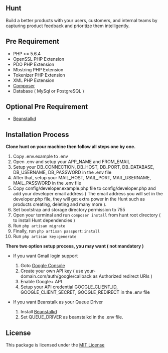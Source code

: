 ## Hunt

Build a better products with your users, customers, and internal teams by capturing product feedback and prioritize them intelligently.


## Pre Requirement

- PHP >= 5.6.4
- OpenSSL PHP Extension
- PDO PHP Extension
- Mbstring PHP Extension
- Tokenizer PHP Extension
- XML PHP Extension
- [Composer](https://getcomposer.org/download/)
- Database ( MySql or PostgreSQL )

## Optional Pre Requirement

- [Beanstalkd](http://kr.github.io/beanstalkd/)


## Installation Process

**Clone hunt on your machine then follow all steps one by one.**

1. Copy .env.example to .env
2. Open .env and setup your APP_NAME and FROM_EMAIL
3. Setup your DB_CONNECTION, DB_HOST, DB_PORT, DB_DATABASE, DB_USERNAME, DB_PASSWORD in the .env file
4. After that, setup your MAIL_HOST, MAIL_PORT, MAIL_USERNAME, MAIL_PASSWORD in the .env file
5. Copy config/developer.example.php file to config/developer.php and add your developer email address ( The email address you will set in the developer.php file, they will get extra power in the Hunt such as products creating, deleting and many more ).
6. Set bootstrap and storage directory permission to 755
7. Open your terminal and run ```composer install``` from hunt root directory ( to install Hunt dependencies )
8. Run ```php artisan migrate```
9. Finally, run ```php artisan passport:install```
10. Run ```php artisan key:generate```

**There two option setup process, you may want ( not mandatory )**

- If you want Gmail login support
    1. Goto [Google Console](https://console.developers.google.com/)
    2. Create your own API key ( use your-domain.com/auth/google/callback as Authorized redirect URIs )
    3. Enable Google+ API
    4. Setup your API credential GOOGLE_CLIENT_ID, GOOGLE_CLIENT_SECRET, GOOGLE_REDIRECT in the .env file

- If you want Beanstalk as your Queue Driver
    1. Install [Beanstalkd](http://kr.github.io/beanstalkd/)
    2. Set QUEUE_DRIVER as beanstalkd in the .env file.


## License

This package is licensed under the [MIT License](https://github.com/themexpert/hunt/blob/master/LICENSE)

